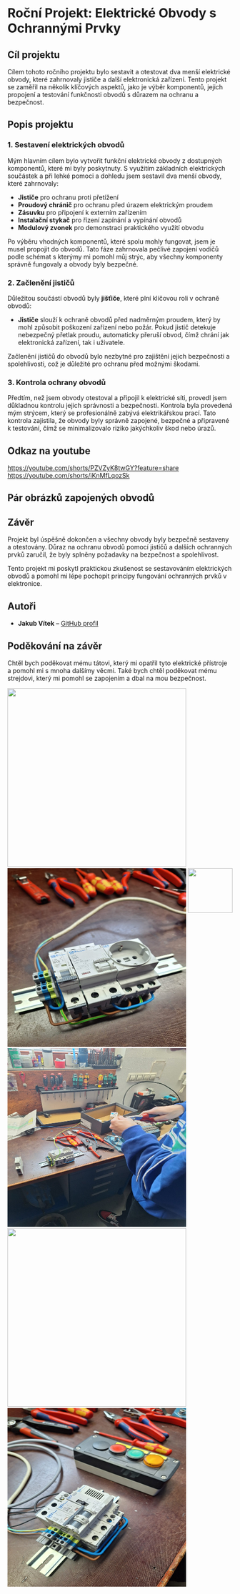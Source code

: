 # Roční Projekt: Elektrické Obvody s Ochrannými Prvky

## Cíl projektu

Cílem tohoto ročního projektu bylo sestavit a otestovat dva menší elektrické obvody, které zahrnovaly jističe a další elektronická zařízení. Tento projekt se zaměřil na několik klíčových aspektů, jako je výběr komponentů, jejich propojení a testování funkčnosti obvodů s důrazem na ochranu a bezpečnost.

## Popis projektu

### 1. Sestavení elektrických obvodů

Mým hlavním cílem bylo vytvořit funkční elektrické obvody z dostupných komponentů, které mi byly poskytnuty. S využitím základních elektrických součástek a při lehké pomoci a dohledu jsem sestavil dva menší obvody, které zahrnovaly:
- **Jističe** pro ochranu proti přetížení
- **Proudový chránič** pro ochranu před úrazem elektrickým proudem
- **Zásuvku** pro připojení k externím zařízením
- **Instalační stykač** pro řízení zapínání a vypínání obvodů
- **Modulový zvonek** pro demonstraci praktického využití obvodu

Po výběru vhodných komponentů, které spolu mohly fungovat, jsem je musel propojit do obvodů. Tato fáze zahrnovala pečlivé zapojení vodičů podle schémat s kterýmy mi pomohl můj strýc, aby všechny komponenty správně fungovaly a obvody byly bezpečné.

### 2. Začlenění jističů

Důležitou součástí obvodů byly **jišťiče**, které plní klíčovou roli v ochraně obvodů:
- **Jističe** slouží k ochraně obvodů před nadměrným proudem, který by mohl způsobit poškození zařízení nebo požár. Pokud jistič detekuje nebezpečný přetlak proudu, automaticky přeruší obvod, čímž chrání jak elektronická zařízení, tak i uživatele.

Začlenění jističů do obvodů bylo nezbytné pro zajištění jejich bezpečnosti a spolehlivosti, což je důležité pro ochranu před možnými škodami.

### 3. Kontrola ochrany obvodů

Předtím, než jsem obvody otestoval a připojil k elektrické síti, provedl jsem důkladnou kontrolu jejich správnosti a bezpečnosti. Kontrola byla provedená mým strýcem, který se profesionálně zabývá elektrikářskou prací. Tato kontrola zajistila, že obvody byly správně zapojené, bezpečné a připravené k testování, čímž se minimalizovalo riziko jakýchkoliv škod nebo úrazů.

## Odkaz na youtube
https://youtube.com/shorts/PZVZyK8twGY?feature=share
https://youtube.com/shorts/iKnMfLqozSk

## Pár obrázků zapojených obvodů


## Závěr

Projekt byl úspěšně dokončen a všechny obvody byly bezpečně sestaveny a otestovány. Důraz na ochranu obvodů pomocí jističů a dalších ochranných prvků zaručil, že byly splněny požadavky na bezpečnost a spolehlivost.

Tento projekt mi poskytl praktickou zkušenost se sestavováním elektrických obvodů a pomohl mi lépe pochopit principy fungování ochranných prvků v elektronice.

## Autoři

- **Jakub Vítek** – [GitHub profil](https://github.com/JakubVitek)

## Poděkování na závěr
Chtěl bych poděkovat mému tátovi, který mi opatřil tyto elektrické přístroje a pomohl mi s mnoha dalšímy věcmi.
Také bych chtěl poděkovat mému strejdovi, který mi pomohl se zapojením a dbal na mou bezpečnost.


<img src="https://github.com/user-attachments/assets/d2e3db08-30f6-4e5c-98ed-fec08c02b9bd/" width="400" height="400" />
<img src="https://github.com/JakubVitek/Rocnikovy-projekt/blob/c9464e296986cd4d1f4790741952fc51dab79314/IMG-20250111-WA0000.jpg" width="400" height="400" />
<img align="right" width="100" height="100" src="https://picsum.photos/100/100">
 <img src="https://github.com/JakubVitek/Rocnikovy-projekt/blob/main/IMG-20250111-WA0001.jpg?raw=true" width="400" height="400" />
<img src="https://github.com/JakubVitek/Rocnikovy-projekt/blob/3b614e138e84236a881b121a8af4880dad84c21e/20250111_113803.jpg" width="400" height="400" />
<img src="https://github.com/JakubVitek/Rocnikovy-projekt/blob/31cddde8cda5a81cbd8682134104a3aedb420eca/IMG-20250111-WA0007.jpg" width="400" height="400" />



